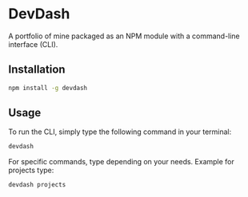 # DevDash

A portfolio of mine packaged as an NPM module with a command-line interface (CLI).

## Installation

```bash
npm install -g devdash
```

## Usage

To run the CLI, simply type the following command in your terminal:

```bash
devdash
```

For specific commands, type depending on your needs. Example for projects type:

```bash
devdash projects
```
